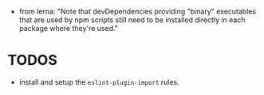 - from lerna: "Note that devDependencies providing "binary" executables that are used by npm scripts still need to be installed directly in each package where they're used."

# TODOS

- install and setup the `eslint-plugin-import` rules.
